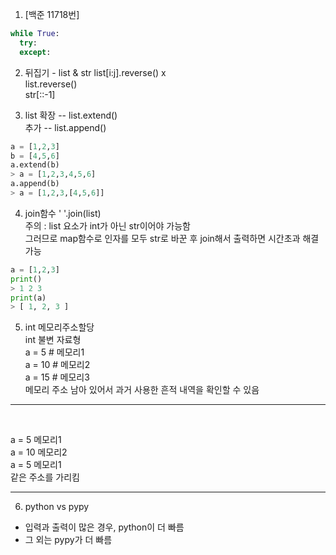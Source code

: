1. [백준 11718번]
```py
while True:
  try:
  except:
```

2. 뒤집기 - list & str
list[i:j].reverse()  x   
list.reverse()   
str[::-1]   

3. list
확장  --  list.extend()   
추가  --  list.append()   
```py
a = [1,2,3]
b = [4,5,6]
a.extend(b)
> a = [1,2,3,4,5,6]
a.append(b)
> a = [1,2,3,[4,5,6]] 
```

4. join함수
' '.join(list)   
주의 : list 요소가 int가 아닌 str이어야 가능함   
그러므로 map함수로 인자를 모두 str로 바꾼 후 join해서 출력하면 시간초과 해결가능   

```py
a = [1,2,3]
print()
> 1 2 3
print(a)
> [ 1, 2, 3 ]
```


5. int 메모리주소할당   
int 불변 자료형   
a = 5 # 메모리1   
a = 10 # 메모리2   
a = 15 # 메모리3   
메모리 주소 남아 있어서 과거 사용한 흔적 내역을 확인할 수 있음   
--- 



<br>



a = 5  메모리1      
a = 10 메모리2      
a = 5  메모리1     
같은 주소를 가리킴 

---


6. python vs pypy
- 입력과 출력이 많은 경우, python이 더 빠름
- 그 외는 pypy가 더 빠름
